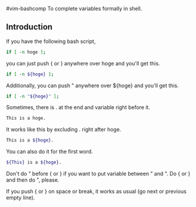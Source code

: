 #vim-bashcomp
To complete variables formally in shell. 

## Introduction
If you have the following bash script,

```sh
if [ -n hoge ];
```

you can just push { or } anywhere over hoge and you'll get this.

```sh
if [ -n ${hoge} ];
```

Additionally, you can push " anywhere over ${hoge} and you'll get this.

```sh
if [ -n "${hoge}" ];
```

Sometimes, there is . at the end and variable right before it.
```sh
This is a hoge.
```

It works like this by excluding . right after hoge.
```sh
This is a ${hoge}.
```

You can also do it for the first word.
```sh
${This} is a ${hoge}.
```

Don't do " before { or } if you want to put variable between " and ".
Do { or } and then do ", please.

If you push { or } on space or break, it works as usual (go next or previous empty line).

